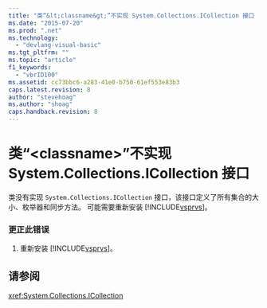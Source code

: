 ```yaml
---
title: "类“&lt;classname&gt;”不实现 System.Collections.ICollection 接口 | Microsoft Docs"
ms.date: "2015-07-20"
ms.prod: ".net"
ms.technology: 
  - "devlang-visual-basic"
ms.tgt_pltfrm: ""
ms.topic: "article"
f1_keywords: 
  - "vbrID100"
ms.assetid: cc73bbc6-a283-41e0-b750-61ef553e83b3
caps.latest.revision: 8
author: "stevehoag"
ms.author: "shoag"
caps.handback.revision: 8
---
```

# 类“&lt;classname&gt;”不实现 System.Collections.ICollection 接口
类没有实现 `System.Collections.ICollection` 接口，该接口定义了所有集合的大小、枚举器和同步方法。 可能需要重新安装 [!INCLUDE[vsprvs](../../csharp/includes/vsprvs-md.md)]。  
  
### 更正此错误  
  
1.  重新安装 [!INCLUDE[vsprvs](../../csharp/includes/vsprvs-md.md)]。  
  
## 请参阅  
 <xref:System.Collections.ICollection>